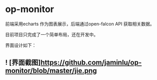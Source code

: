# op-monitor

前端采用echarts 作为图表展示，后端通过open-falcon API 获取相关数据。

目前项目只完成了一个简单布局，还在开发中。



界面设计如下：



## ! [界面截图]https://github.com/jaminlu/op-monitor/blob/master/jie.png

